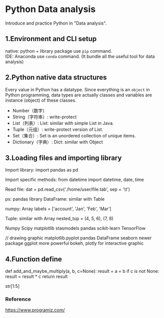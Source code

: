 # Python Data analysis
Introduce and practice Python in "Data analysis".


## 1.Environment and CLI setup
native: python + library package use `pip` command.  
IDE: Anaconda use `conda` command. (It bundle all the useful tool for data analysis)


## 2.Python native data structures
Every value in Python has a datatype. Since everything is an `object` in Python programming, data types are actually classes and variables are instance (object) of these classes.

- Number（数字）
- String（字符串）: write-protect
- List（列表）: List: similar with simple List in Java.
- Tuple（元组）: write-protect version of List.
- Set（集合）: Set is an unordered collection of unique items. 
- Dictionary（字典）: Dict: similar with Object


## 3.Loading files and importing library
Import library:
import pandas as pd

Import specific methods:
from datetime import datetime, date, time

Read file:
dat = pd.read_csv('./home/user/file.tab', sep = '\t')

ps: 
pandas library
DataFrame: similar with Table

numpy: Array
labels = ['account', 'Jan', 'Feb', 'Mar']

Tuple: similar with Array
nested_tup = (4, 5, 6), (7, 8)



Numpy
Scipy
matplotlib
stasmodels
pandas
scikit-learn
TensorFlow

// drawing graphic 
matplotlib.pyplot
pandas DataFrame
seaborn newer package
ggplot more powerful
bokeh, plotly for interactive graphic


## 4.Function define
def add_and_maybe_multiply(a, b, c=None):
    result = a + b
    if c is not None:
        result = result * c
    return result

str[1:5]



### Reference
https://www.programiz.com/
